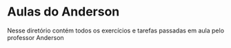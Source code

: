 # Aulas do Anderson

Nesse diretório contém todos os exercícios e tarefas passadas em aula pelo professor Anderson